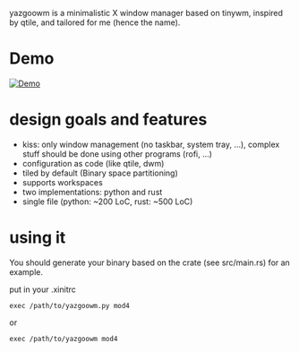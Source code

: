 yazgoowm is a minimalistic X window manager based on tinywm, inspired by qtile, and tailored for me (hence the name).

# Demo

[![Demo](https://img.youtube.com/vi/syz2i6MyOAg/0.jpg)](https://www.youtube.com/watch?v=syz2i6MyOAg)

# design goals and features

  - kiss: only window management (no taskbar, system tray, ...), complex stuff should be done using other programs (rofi, ...)
  - configuration as code (like qtile, dwm)
  - tiled by default (Binary space partitioning)
  - supports workspaces
  - two implementations: python and rust
  - single file (python: ~200 LoC, rust: ~500 LoC)

# using it

You should generate your binary based on the crate (see src/main.rs) for an example.

put in your .xinitrc

```shell
exec /path/to/yazgoowm.py mod4
```
or
```shell
exec /path/to/yazgoowm mod4
```
